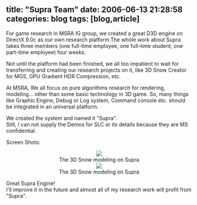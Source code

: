 title: "Supra Team"
date: 2006-06-13 21:28:58
categories: blog
tags: [blog,article]
---
For game research in MSRA IG group, we created a great D3D engine on DirectX 9.0c as our own research platform.The whole work about Supra takes three members (one full-time employee, one full-time student, one part-time employee) four weeks.

Not until the platform had been finished, we all too impatient to wait for transferring and creating our research projects on it, like 3D Snow Creator for MGS, GPU Gradient HDR Compression, etc.  
  
At MSRA, We all focus on pure algorithms research for rendering, modeling... other than some basic technology in 3D game. So, many things like Graphic Engine, Debug or Log system, Command console etc. should be integrated in an universal platform.  
  
We created the system and named it "Supra".  
Still, I can not supply the Demos for SLC or its details because they are MS confidential.

Screen Shots:
<div style="text-align:center;"><img src="http://www.xf-utpcb.com/xiaop/MyProjects/Supra/supra3b.jpg" style="vertical-align:middle;"/></div>
<div style="text-align:center;">The 3D Snow modeling on Supra</div>
<div style="text-align:center;"><img src="http://www.xf-utpcb.com/xiaop/MyProjects/Supra/supra4b.jpg" style="vertical-align:middle;"/></div>
<div style="text-align:center;">The 3D Snow modeling on Supra</div>    
  
  
Great Supra Engine!  
I'll improve it in the future and  almost all of my research work will profit from  "Supra".
